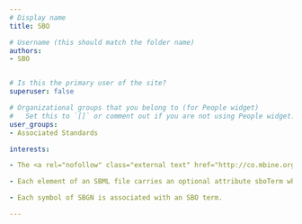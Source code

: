 ```yaml
---
# Display name
title: SBO

# Username (this should match the folder name)
authors:
- SBO


# Is this the primary user of the site?
superuser: false

# Organizational groups that you belong to (for People widget)
#   Set this to `[]` or comment out if you are not using People widget.
user_groups:
- Associated Standards

interests:

- The <a rel="nofollow" class="external text" href="http://co.mbine.org/standards/sbo"> Systems Biology Ontology (SBO) </a> is a set of controlled, relational vocabularies of terms commonly used in Systems Biology, and in particular in computational modeling. 

- Each element of an SBML file carries an optional attribute sboTerm which value must be a term from SBO. 

- Each symbol of SBGN is associated with an SBO term.

---
```

